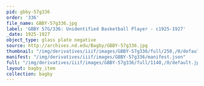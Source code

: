 ```yaml
---
pid: gbby-57g336
order: '336'
file_name: GBBY-57g336.jpg
label: 'GBBY 57G/336: Unidentified Basketball Player - c1925-1927'
_date: 1925-1927
object_type: glass plate negative
source: http://archives.nd.edu/Bagby/GBBY-57g336.jpg
thumbnail: "/img/derivatives/iiif/images/GBBY-57g336/full/250,/0/default.jpg"
manifest: "/img/derivatives/iiif/images/GBBY-57g336/manifest.json"
full: "/img/derivatives/iiif/images/GBBY-57g336/full/1140,/0/default.jpg"
layout: bagby_item
collection: bagby
---
```

